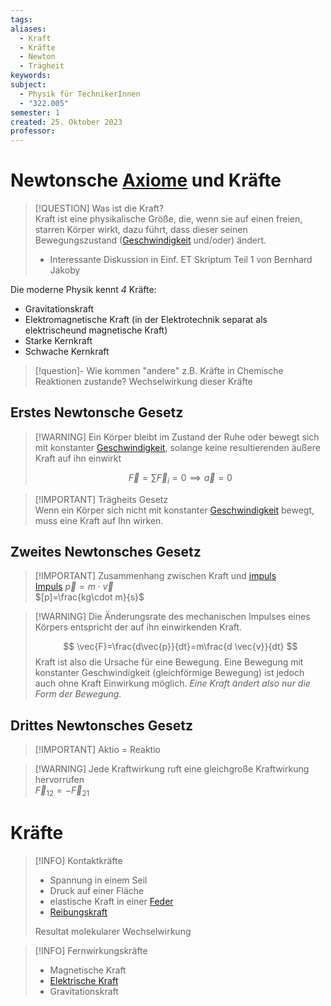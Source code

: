 ```yaml
---
tags: 
aliases:
  - Kraft
  - Kräfte
  - Newton
  - Trägheit
keywords: 
subject:
  - Physik für TechnikerInnen
  - "322.005"
semester: 1
created: 25. Oktober 2023
professor:
---
```

 

# Newtonsche [Axiome](../Mathematik/Axiom.md) und Kräfte

> [!QUESTION] Was ist die Kraft?  
>  Kraft ist eine physikalische Größe, die, wenn sie auf einen freien, starren Körper wirkt, dazu führt, dass dieser seinen Bewegungszustand ([Geschwindigkeit](Kinematik.md) und/oder) ändert.
>  - Interessante Diskussion in Einf. ET Skriptum Teil 1 von Bernhard Jakoby 

Die moderne Physik kennt *4* Kräfte:

- Gravitationskraft
- Elektromagnetische Kraft (in der Elektrotechnik separat als elektrischeund magnetische Kraft)
- Starke Kernkraft
- Schwache Kernkraft

> [!question]- Wie kommen "andere" z.B. Kräfte in Chemische Reaktionen zustande?
> Wechselwirkung dieser Kräfte 

## Erstes Newtonsche Gesetz

> [!WARNING] Ein Körper bleibt im Zustand der Ruhe oder bewegt sich mit konstanter [Geschwindigkeit](Kinematik.md), solange keine resultierenden äußere Kraft auf ihn einwirkt
>
> $$
> \vec{F} = \sum \vec{F}_{i}=0 \implies \vec{a} = 0
> $$

> [!IMPORTANT] Trägheits Gesetz  
> Wenn ein Körper sich nicht mit konstanter [Geschwindigkeit](Kinematik.md) bewegt, muss eine Kraft auf Ihn wirken.

## Zweites Newtonsches Gesetz

> [!IMPORTANT] Zusammenhang zwischen Kraft und [impuls](Impuls.md)  
> [Impuls](Impuls.md) $\vec{p}=m\cdot \vec{v}$  
> $[p]=\frac{kg\cdot m}{s}$

> [!WARNING] Die Änderungsrate des mechanischen Impulses eines Körpers entspricht der auf ihn einwirkenden Kraft.
>
> $$
> \vec{F}=\frac{d\vec{p}}{dt}=m\frac{d \vec{v}}{dt}
> $$
> Kraft ist also die Ursache für eine Bewegung. Eine Bewegung mit konstanter Geschwindigkeit (gleichförmige Bewegung) ist jedoch auch ohne Kraft Einwirkung möglich. *Eine Kraft ändert also nur die Form der Bewegung.* 

## Drittes Newtonsches Gesetz

> [!IMPORTANT] Aktio = Reaktio

> [!WARNING] Jede Kraftwirkung ruft eine gleichgroße Kraftwirkung hervorrufen  
> $\vec{F}_{12} =-\vec{F}_{21}$

# Kräfte

> [!INFO] Kontaktkräfte
> - Spannung in einem Seil
> - Druck auf einer Fläche
> - elastische Kraft in einer [Feder](Federkraft.md)
> - [Reibungskraft](Reibungskraft.md)
>
> Resultat molekularer Wechselwirkung

> [!INFO] Fernwirkungskräfte
> - Magnetische Kraft
> - [Elektrische Kraft](../Elektrotechnik/Elektrische%20Kraft.md)
> - Gravitationskraft